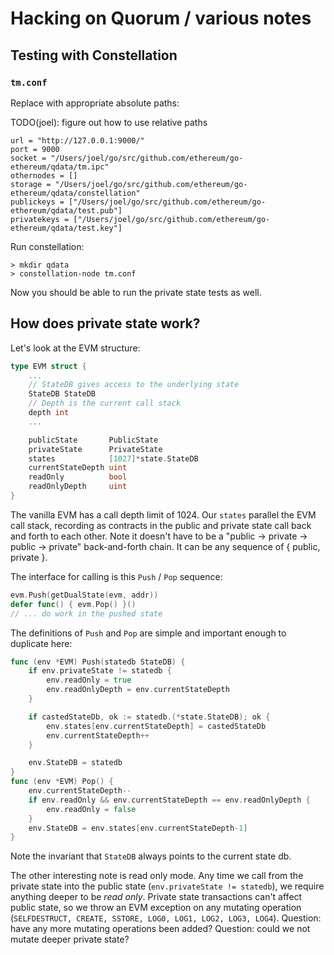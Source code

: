 # Hacking on Quorum / various notes

## Testing with Constellation

### `tm.conf`

Replace with appropriate absolute paths:

TODO(joel): figure out how to use relative paths

```
url = "http://127.0.0.1:9000/"
port = 9000
socket = "/Users/joel/go/src/github.com/ethereum/go-ethereum/qdata/tm.ipc"
othernodes = []
storage = "/Users/joel/go/src/github.com/ethereum/go-ethereum/qdata/constellation"
publickeys = ["/Users/joel/go/src/github.com/ethereum/go-ethereum/qdata/test.pub"]
privatekeys = ["/Users/joel/go/src/github.com/ethereum/go-ethereum/qdata/test.key"]
```

Run constellation:

```
> mkdir qdata
> constellation-node tm.conf
```

Now you should be able to run the private state tests as well.

## How does private state work?

Let's look at the EVM structure:

```go
type EVM struct {
	...
	// StateDB gives access to the underlying state
	StateDB StateDB
	// Depth is the current call stack
	depth int
	...

	publicState       PublicState
	privateState      PrivateState
	states            [1027]*state.StateDB
	currentStateDepth uint
	readOnly          bool
	readOnlyDepth     uint
}
```

The vanilla EVM has a call depth limit of 1024. Our `states` parallel the EVM call stack, recording as contracts in the public and private state call back and forth to each other. Note it doesn't have to be a "public -> private -> public -> private" back-and-forth chain. It can be any sequence of { public, private }.

The interface for calling is this `Push` / `Pop` sequence:

```go
evm.Push(getDualState(evm, addr))
defer func() { evm.Pop() }()
// ... do work in the pushed state
```

The definitions of `Push` and `Pop` are simple and important enough to duplicate here:

```go
func (env *EVM) Push(statedb StateDB) {
	if env.privateState != statedb {
		env.readOnly = true
		env.readOnlyDepth = env.currentStateDepth
	}

	if castedStateDb, ok := statedb.(*state.StateDB); ok {
		env.states[env.currentStateDepth] = castedStateDb
		env.currentStateDepth++
	}

	env.StateDB = statedb
}
func (env *EVM) Pop() {
	env.currentStateDepth--
	if env.readOnly && env.currentStateDepth == env.readOnlyDepth {
		env.readOnly = false
	}
	env.StateDB = env.states[env.currentStateDepth-1]
}
```

Note the invariant that `StateDB` always points to the current state db.

The other interesting note is read only mode. Any time we call from the private state into the public state (`env.privateState != statedb`), we require anything deeper to be *read only*. Private state transactions can't affect public state, so we throw an EVM exception on any mutating operation (`SELFDESTRUCT, CREATE, SSTORE, LOG0, LOG1, LOG2, LOG3, LOG4`). Question: have any more mutating operations been added? Question: could we not mutate deeper private state?
